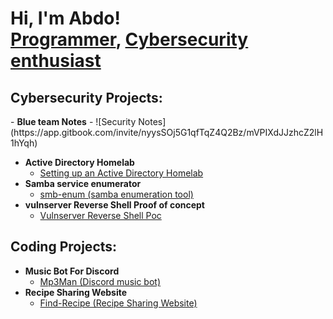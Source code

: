 <h1>Hi, I'm Abdo! <br/><a href="https://github.com/abdomagdy0">Programmer</a>, <a href="https://www.linkedin.com/in/abdomagdy0/">Cybersecurity enthusiast</a>
<h2> Cybersecurity Projects:</h2>
- <b> Blue team Notes</b>
  - ![Security Notes](https://app.gitbook.com/invite/nyysSOj5G1qfTqZ4Q2Bz/mVPIXdJJzhcZ2lH1hYqh)
 
- <b>Active Directory Homelab</b>
  - [Setting up an Active Directory Homelab](https://github.com/abdomagdy0/Active-Directory-Homelab)
- <b>Samba service enumerator</b>
   - [smb-enum (samba enumeration tool)](https://github.com/abdomagdy0/smb-enum)
 - <b>vulnserver Reverse Shell Proof of concept</b>
   - [Vulnserver Reverse Shell Poc](https://github.com/abdomagdy0/vulnserver-Reverse-shell)
  
<h2> Coding Projects:</h2>

- <b>Music Bot For Discord</b>
  - [Mp3Man (Discord music bot)](https://github.com/abdomagdy0/music-bot)
- <b>Recipe Sharing Website</b>
  - [Find-Recipe (Recipe Sharing Website)](https://github.com/abdomagdy0/music-bot)
 
    




